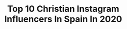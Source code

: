 ---
title: Top 10 Christian Instagram Influencers In Spain In 2020
description: >-
  Find top christian Instagram influencers in Spain in 2020. Most popular hashtags: #spain #christiangarciaph #zetitafoto #photooftheday.
platform: Instagram
profiles:
  - username: "oscarmarquezxl"
    fullname: >-
      Oscar Marquez Official
    location: "Spain"
    followers: 49469
    engagement: 385
    commentsToLikes: 0.026790
    id: ck5q9kgl9bk3p0i11cbjms1m0
    verified: false
    hashtags: "#fitness, #oscarmarquezxl1, #loveman, #openyourlegsmen"
  - username: "caffeineandchemistry"
    fullname: >-
      bella بيلا | premed | español
    location: "Spain"
    followers: 17177
    engagement: 283
    commentsToLikes: 0.035073
    id: ck5zrfwljwi9d0i14i8hcoja4
    verified: false
    hashtags: "#spainwedding, #spainlove, #washyourhands, #flattenthecurve"
  - username: "oscarmarquezxl1"
    fullname: >-
      Oscar marquez
    location: "Spain"
    followers: 11308
    engagement: 638
    commentsToLikes: 0.030701
    id: ck5q9ki88bkcy0i116azz97c9
    verified: false
    hashtags: "#actrophyboys, #madrid, #oscarmarquezxl1, #ilustraciones"
  - username: "seilskipetchristianradich"
    fullname: >-
      Christian Radich
    location: "Spain"
    followers: 6073
    engagement: 497
    commentsToLikes: 0.013423
    id: ck5cbk2dvfl780i11b5titb1f
    verified: false
    hashtags: "#sunrise, #windjammervoyage4, #cake, #voyage4"
  - username: "abcdeele"
    fullname: >-
      abcdeEle - Christian Andrades
    location: "Spain"
    followers: 27698
    engagement: 77
    commentsToLikes: 0.066107
    id: ck14idyudey610i194hfrhc7p
    verified: false
    hashtags: "#claustrodeig, #profesdeinstagram, #kumuspace, #profedeele"
  - username: "hinocc"
    fullname: >-
      Carles Hinojosa
    location: "Spain"
    followers: 7690
    engagement: 1309
    commentsToLikes: 0.145810
    id: ck5hr3ps5u7os0i11w48higj9
    verified: false
    hashtags: "#architecture, #exposure, #marcosalberca, #yeyophotos"
  - username: "angelbernal__"
    fullname: >-
      Áｎｇｅｌ Ｂｅｒｎａｌ
    location: "Spain"
    followers: 6990
    engagement: 1008
    commentsToLikes: 0.049079
    id: ck6tiw66a1js10j71tt0p8i32
    verified: false
    hashtags: "#lamochiladelolo, #jessicakobeissi, #hiclavero, #mayrodphotos"
  - username: "petetongofficial"
    fullname: >-
      Pete Tong MBE
    location: "Spain"
    followers: 203350
    engagement: 133
    commentsToLikes: 0.035777
    id: ck0tyug33o3o20i19iphftkja
    verified: true
    hashtags: "#loveforlife, #chillout, #london, #petetong"
  - username: "mariajett"
    fullname: >-
      María Jett
    location: "Spain"
    followers: 22652
    engagement: 1004
    commentsToLikes: 0.008423
    id: ck5qc1vbeogqw0i117ol9tvop
    verified: false
    hashtags: "#creative, #portraitsvision, #mateuphoto, #photoshop"
  - username: "christianmillanc"
    fullname: >-
      𝐂𝐇𝐑𝐈𝐒𝐓𝐈𝐀𝐍 𝐌𝐈𝐋𝐋𝐀𝐍
    location: "Spain"
    followers: 4229
    engagement: 1004
    commentsToLikes: 0.077822
    id: ck5ckrn4rxh3n0i11u9mzmid2
    verified: false
    hashtags: "#helmet, #christianmillan, #canelaenrama, #estemosdondeestemos"
---